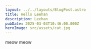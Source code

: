 ```yaml
---
layout: ../../layouts/BlogPost.astro
title: Hello Leehan
description: Leehan
pubDate: 2025-03-03T10:46:00.000Z
heroImage: src/assets/cat.jpg
---
```

meow meow
